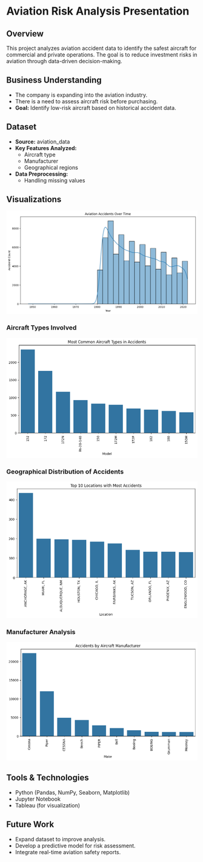 # Aviation Risk Analysis Presentation  

## Overview  
This project analyzes aviation accident data to identify the safest aircraft for commercial and private operations. The goal is to reduce investment risks in aviation through data-driven decision-making.  

## Business Understanding  
- The company is expanding into the aviation industry.  
- There is a need to assess aircraft risk before purchasing.  
- **Goal:** Identify low-risk aircraft based on historical accident data.  

## Dataset  
- **Source:** aviation_data
- **Key Features Analyzed:**  
  - Aircraft type  
  - Manufacturer  
  - Geographical regions  
- **Data Preprocessing:**  
  - Handling missing values  

## Visualizations  
![Yearly Accident Trend](images/accidents_over_time.png)  

### Aircraft Types Involved  
![Aircraft Types](images/aircraft_type.png)  

### Geographical Distribution of Accidents  
![Geographical Distribution](images/location_with_most_accidents.png)  

### Manufacturer Analysis  
![Manufacturer Analysis](images/manufacturer.png) 

## Tools & Technologies  
- Python (Pandas, NumPy, Seaborn, Matplotlib)  
- Jupyter Notebook  
- Tableau (for visualization)  

## Future Work  
- Expand dataset to improve analysis.  
- Develop a predictive model for risk assessment.  
- Integrate real-time aviation safety reports.  
  
